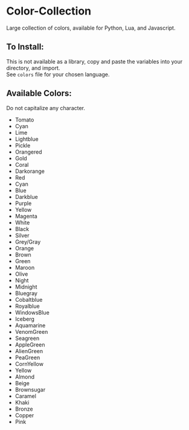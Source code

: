 # Color-Collection
Large collection of colors, available for Python, Lua, and Javascript.<br>
## To Install:
This is not available as a library, copy and paste the variables into your directory, and import.<br>
See `colors` file for your chosen language.
## Available Colors:
Do not capitalize any character.
* Tomato
* Cyan
* Lime
* Lightblue
* Pickle
* Orangered
* Gold
* Coral
* Darkorange
* Red
* Cyan
* Blue
* Darkblue
* Purple
* Yellow
* Magenta
* White
* Black
* Silver
* Grey/Gray
* Orange
* Brown
* Green
* Maroon
* Olive
* Night
* Midnight
* Bluegray
* Cobaltblue
* Royalblue
* WindowsBlue
* Iceberg
* Aquamarine
* VenomGreen
* Seagreen
* AppleGreen
* AlienGreen
* PeaGreen
* CornYellow
* Yellow
* Almond
* Beige
* Brownsugar
* Caramel
* Khaki
* Bronze
* Copper
* Pink
